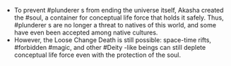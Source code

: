 - To prevent #plunderer s from ending the universe itself, Akasha created the #soul, a container for conceptual life force that holds it safely. Thus, #plunderer s are no longer a threat to natives of this world, and some have even been accepted among native cultures.
- However, the Loose Change Death is still possible: space-time rifts, #forbidden #magic, and other #Deity -like beings can still deplete conceptual life force even with the protection of the soul.
